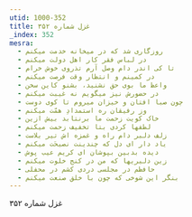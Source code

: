 ```yaml
---
utid: 1000-352
title: غزل شماره ۳۵۲
_index: 352
mesra:
  - روزگاری شد که در میخانه خدمت میکنم
  - در لباس فقر کار اهل دولت میکنم
  - تا کی اندر دام وصل آرم تذروی خوش خرام
  - در کمینم و انتظار وقت فرصت میکنم
  - واعظ ما بوی حق نشنید، بشنو کاین سخن
  - در حضورش نیز میگویم نه غیبت میکنم
  - چون صبا افتان و خیزان میروم تا کوی دوست
  - وز رفیقان ره استمدادِ همّت میکنم
  - خاک کویت زحمت ما برنتابد بیش ازین
  - لطفها کردی بتا تخفیف زحمت میکنم
  - زلف دلبر دام راه و غمزه اش تیر بلاست
  - یاد دار ای دل که چندینت نصیحَت میکنم
  - دیده بدبین بپوشان ای کریم عیب پوش
  - زین دلیریها که من در کنج خلوت میکنم
  - حافظم در مجلسی دردی کشم در محفلی
  - بنگر این شوخی که چون با خلق صنعت میکنم
---
```

غزل شماره ۳۵۲
